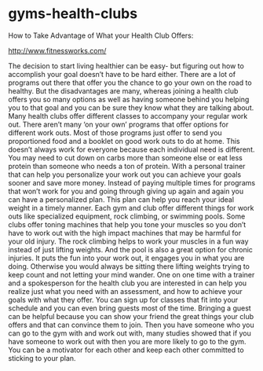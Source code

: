 gyms-health-clubs
=================

How to Take Advantage of What your Health Club Offers:

http://www.fitnessworks.com/


The decision to start living healthier can be easy- but figuring out how to accomplish your goal doesn’t have to be hard either. There are a lot of programs out there that offer you the chance to go your own on the road to healthy. But the disadvantages are many, whereas joining a health club offers you so many options as well as having someone behind you helping you to that goal and you can be sure they know what they are talking about.
  Many health clubs offer different classes to accompany your regular work out. There aren’t many ‘on your own’ programs that offer options for different work outs. Most of those programs just offer to send you proportioned food and a booklet on good work outs to do at home. This doesn’t always work for everyone because each individual need is different. You may need to cut down on carbs more than someone else or eat less protein than someone who needs a ton of protein. 
	With a personal trainer that can help you personalize your work out you can achieve your goals sooner and save more money. Instead of paying multiple times for programs that won’t work for you and going through giving up again and again you can have a personalized plan. This plan can help you reach your ideal weight in a timely manner.
	Each gym and club offer different things for work outs like specialized equipment, rock climbing, or swimming pools. Some clubs offer toning machines that help you tone your muscles so you don’t have to work out with the high impact machines that may be harmful for your old injury. The rock climbing helps to work your muscles in a fun way instead of just lifting weights. And the pool is also a great option for chronic injuries. It puts the fun into your work out, it engages you in what you are doing. Otherwise you would always be sitting there lifting weights trying to keep count and not letting your mind wander. One on one time with a trainer and a spokesperson for the health club you are interested in can help you realize just what you need with an assessment, and how to achieve your goals with what they offer. 
You can sign up for classes that fit into your schedule and you can even bring guests most of the time. Bringing a guest can be helpful because you can show your friend the great things your club offers and that can convince them to join. Then you have someone who you can go to the gym with and work out with, many studies showed that if you have someone to work out with then you are more likely to go to the gym. You can be a motivator for each other and keep each other committed to sticking to your plan.
